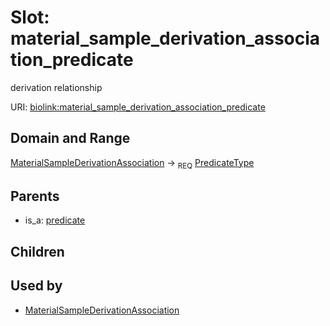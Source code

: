 
# Slot: material_sample_derivation_association_predicate


derivation relationship

URI: [biolink:material_sample_derivation_association_predicate](https://w3id.org/biolink/vocab/material_sample_derivation_association_predicate)


## Domain and Range

[MaterialSampleDerivationAssociation](MaterialSampleDerivationAssociation.md) &#8594;  <sub>REQ</sub> [PredicateType](types/PredicateType.md)

## Parents

 *  is_a: [predicate](predicate.md)

## Children


## Used by

 * [MaterialSampleDerivationAssociation](MaterialSampleDerivationAssociation.md)
